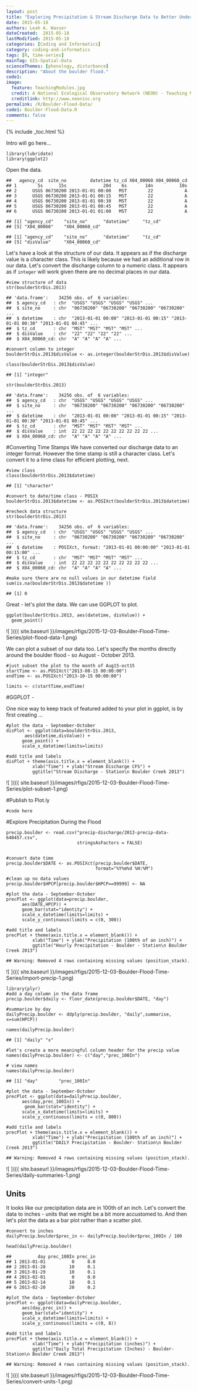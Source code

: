 ```yaml
---
layout: post
title: "Exploring Precipitation & Stream Discharge Data to Better Understand - The 2013 Colorado Floods"
date: 2015-05-18
authors: Leah A. Wasser
dateCreated:  2015-05-18
lastModified: 2015-05-18
categories: [Coding and Informatics]
category: coding-and-informatics
tags: [R, time-series]
mainTag: GIS-Spatial-Data
scienceThemes: [phenology, disturbance]
description: "About the boulder flood."
code1: 
image:
  feature: TeachingModules.jpg
  credit: A National Ecological Observatory Network (NEON) - Teaching Module
  creditlink: http://www.neoninc.org
permalink: /R/Boulder-Flood-Data/
code1: Boulder-Flood-Data.R
comments: false
---
```


{% include _toc.html %}

Intro will go here...


    library(lubridate)
    library(ggplot2)

Open the data.


    ##   agency_cd  site_no         datetime tz_cd X04_00060 X04_00060_cd
    ## 1        5s      15s              20d    6s       14n          10s
    ## 2      USGS 06730200 2013-01-01 00:00   MST        22            A
    ## 3      USGS 06730200 2013-01-01 00:15   MST        22            A
    ## 4      USGS 06730200 2013-01-01 00:30   MST        22            A
    ## 5      USGS 06730200 2013-01-01 00:45   MST        22            A
    ## 6      USGS 06730200 2013-01-01 01:00   MST        22            A

    ## [1] "agency_cd"    "site_no"      "datetime"     "tz_cd"       
    ## [5] "X04_00060"    "X04_00060_cd"

    ## [1] "agency_cd"    "site_no"      "datetime"     "tz_cd"       
    ## [5] "disValue"     "X04_00060_cd"

Let's have a look at the structure of our data. It appears as if the discharge 
value is a character class. This is likely because we had an additional row in our
data. Let's convert the discharge column to a numeric class. It appears as if 
`integer` will work given there are no decimal places in our data.


    #view structure of data
    str(boulderStrDis.2013)

    ## 'data.frame':	34256 obs. of  6 variables:
    ##  $ agency_cd   : chr  "USGS" "USGS" "USGS" "USGS" ...
    ##  $ site_no     : chr  "06730200" "06730200" "06730200" "06730200" ...
    ##  $ datetime    : chr  "2013-01-01 00:00" "2013-01-01 00:15" "2013-01-01 00:30" "2013-01-01 00:45" ...
    ##  $ tz_cd       : chr  "MST" "MST" "MST" "MST" ...
    ##  $ disValue    : chr  "22" "22" "22" "22" ...
    ##  $ X04_00060_cd: chr  "A" "A" "A" "A" ...

    #convert column to integer
    boulderStrDis.2013$disValue <- as.integer(boulderStrDis.2013$disValue)
    
    class(boulderStrDis.2013$disValue)

    ## [1] "integer"

    str(boulderStrDis.2013)

    ## 'data.frame':	34256 obs. of  6 variables:
    ##  $ agency_cd   : chr  "USGS" "USGS" "USGS" "USGS" ...
    ##  $ site_no     : chr  "06730200" "06730200" "06730200" "06730200" ...
    ##  $ datetime    : chr  "2013-01-01 00:00" "2013-01-01 00:15" "2013-01-01 00:30" "2013-01-01 00:45" ...
    ##  $ tz_cd       : chr  "MST" "MST" "MST" "MST" ...
    ##  $ disValue    : int  22 22 22 22 22 22 22 22 22 22 ...
    ##  $ X04_00060_cd: chr  "A" "A" "A" "A" ...

#Converting Time Stamps
We have converted our discharge data to an integer format. However the time stamp
is still a character class. Let's convert it to a time class for efficient plotting,
next.


    #view class
    class(boulderStrDis.2013$datetime)

    ## [1] "character"

    #convert to date/time class - POSIX
    boulderStrDis.2013$datetime <- as.POSIXct(boulderStrDis.2013$datetime)
    
    #recheck data structure
    str(boulderStrDis.2013)

    ## 'data.frame':	34256 obs. of  6 variables:
    ##  $ agency_cd   : chr  "USGS" "USGS" "USGS" "USGS" ...
    ##  $ site_no     : chr  "06730200" "06730200" "06730200" "06730200" ...
    ##  $ datetime    : POSIXct, format: "2013-01-01 00:00:00" "2013-01-01 00:15:00" ...
    ##  $ tz_cd       : chr  "MST" "MST" "MST" "MST" ...
    ##  $ disValue    : int  22 22 22 22 22 22 22 22 22 22 ...
    ##  $ X04_00060_cd: chr  "A" "A" "A" "A" ...

    #make sure there are no null values in our datetime field
    sum(is.na(boulderStrDis.2013$datetime ))

    ## [1] 0


Great - let's plot the data. We can use GGPLOT to plot.


    ggplot(boulderStrDis.2013, aes(datetime, disValue)) +
      geom_point()

![ ]({{ site.baseurl }}/images/rfigs/2015-12-03-Boulder-Flood-Time-Series/plot-flood-data-1.png) 


We can plot a subset of our data too. Let's specify the months directly around
the boulder flood - so August - October 2013.


    #just subset the plot to the month of Aug15-oct15
    startTime <- as.POSIXct("2013-08-15 00:00:00")
    endTime <- as.POSIXct("2013-10-15 00:00:00")
    
    limits <- c(startTime,endTime)

#GGPLOT - 

One nice way to keep track of featured added to your plot in ggplot, is by first 
creating ... 


    #plot the data - September-October
    disPlot <- ggplot(data=boulderStrDis.2013,
           aes(datetime,disValue)) +
          geom_point() +
          scale_x_datetime(limits=limits)
          
    #add title and labels
    disPlot + theme(axis.title.x = element_blank()) +
              xlab("Time") + ylab("Stream Discharge CFS") +
              ggtitle("Stream Discharge - Station\n Boulder Creek 2013")

![ ]({{ site.baseurl }}/images/rfigs/2015-12-03-Boulder-Flood-Time-Series/plot-subset-1.png) 

#Publish to Plot.ly


    #code here

#Explore Precipitation During the Flood


    precip.boulder <- read.csv("precip-discharge/2013-precip-data-640457.csv",
                               stringsAsFactors = FALSE)
    
    
    #convert date time
    precip.boulder$DATE <- as.POSIXct(precip.boulder$DATE,
                                      format="%Y%m%d %H:%M")
    
    #clean up no data values
    precip.boulder$HPCP[precip.boulder$HPCP==99999] <- NA
    
    #plot the data - September-October
    precPlot <- ggplot(data=precip.boulder,
          aes(DATE,HPCP)) +
          geom_bar(stat="identity") +
          scale_x_datetime(limits=limits) +
          scale_y_continuous(limits = c(0, 300))
          
    #add title and labels
    precPlot + theme(axis.title.x = element_blank()) +
              xlab("Time") + ylab("Precipitation (100th of an inch)") +
              ggtitle("Hourly Precipitation - Boulder - Station\n Boulder Creek 2013")

    ## Warning: Removed 4 rows containing missing values (position_stack).

![ ]({{ site.baseurl }}/images/rfigs/2015-12-03-Boulder-Flood-Time-Series/import-precip-1.png) 



    library(plyr)
    #add a day column in the data frame
    precip.boulder$daily <- floor_date(precip.boulder$DATE, "day")
    
    #summarize by day
    dailyPrecip.boulder <- ddply(precip.boulder, "daily",summarise, x=sum(HPCP))
    
    names(dailyPrecip.boulder)

    ## [1] "daily" "x"

    #let's create a more meaningful column header for the precip value
    names(dailyPrecip.boulder) <- c("day","prec_100In")
    
    # view names
    names(dailyPrecip.boulder)

    ## [1] "day"        "prec_100In"

    #plot the data - September-October
    precPlot <- ggplot(data=dailyPrecip.boulder,
          aes(day,prec_100In)) +
           geom_bar(stat="identity") +
          scale_x_datetime(limits=limits) +
          scale_y_continuous(limits = c(0, 800))
          
    #add title and labels
    precPlot + theme(axis.title.x = element_blank()) +
              xlab("Time") + ylab("Precipitation (100th of an inch)") +
              ggtitle("DAILY Precipitation - Boulder- Station\n Boulder Creek 2013")

    ## Warning: Removed 4 rows containing missing values (position_stack).

![ ]({{ site.baseurl }}/images/rfigs/2015-12-03-Boulder-Flood-Time-Series/daily-summaries-1.png) 

## Units

It looks like our precipitation data are in 100th of an inch. Let's convert the 
data to inches - units that we might be a bit more accustomed to. And then let's
plot the data as a bar plot rather than a scatter plot.


    #convert to inches
    dailyPrecip.boulder$prec_in <- dailyPrecip.boulder$prec_100In / 100
    
    head(dailyPrecip.boulder)

    ##          day prec_100In prec_in
    ## 1 2013-01-01          0     0.0
    ## 2 2013-01-28         10     0.1
    ## 3 2013-01-29         10     0.1
    ## 4 2013-02-01          0     0.0
    ## 5 2013-02-14         10     0.1
    ## 6 2013-02-20         20     0.2

    #plot the data - September-October
    precPlot <- ggplot(data=dailyPrecip.boulder,
          aes(day,prec_in)) +
          geom_bar(stat="identity") +
          scale_x_datetime(limits=limits) +
          scale_y_continuous(limits = c(0, 8))
          
    #add title and labels
    precPlot + theme(axis.title.x = element_blank()) +
              xlab("Time") + ylab("Precipitation (inches)") +
              ggtitle("Daily Total Precipitation (Inches) - Boulder- Station\n Boulder Creek 2013")

    ## Warning: Removed 4 rows containing missing values (position_stack).

![ ]({{ site.baseurl }}/images/rfigs/2015-12-03-Boulder-Flood-Time-Series/convert-units-1.png) 

